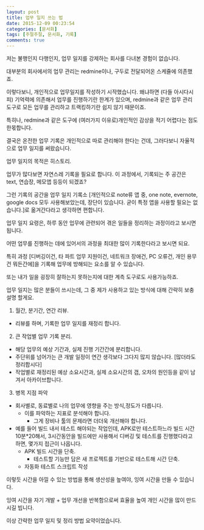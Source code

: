 ```yaml
---
layout: post
title: 업무 일지 쓰는 법
date: 2015-12-09 00:23:54
categories: [문서화]
tags: [주절주절, 문서화, 기록]
comments: true
---
```

저는 불행인지 다행인지, 업무 일지를 강제하는 회사를 다녀본 경험이 없습니다.

대부분의 회사에서의 업무 관리는 redmine이나, 구두로 전달되어온 스케쥴에 의존했죠.

이렇다보니, 개인적으로 업무일지를 작성하기 시작했습니다. 왜냐하면 (다들 아시다시피) 기억력에 의존해서 업무를 진행하기란 한계가 있으며, redmine과 같은 업무 관리 도구로 모든 업무를 관리하고 트랙킹하기란 쉽지 않기 때문이죠.

특히나, redmine과 같은 도구에 (여러가지 이유로)개인적인 감상을 적기 어렵다는 점도 한몫합니다.


결국은 온전한 업무 기록은 개인적으로 따로 관리해야 한다는 건데, 그러다보니 자율적으로 업무 일지를 써왔습니다.

업무 일지의 목적은 히스토리.

업무가 많다보면 자연스레 기록을 필요로 합니다. 이 과정에서, 기록되는 주 공간은 text, 연습장, 메모앱 등등이 되겠죠?


그런 기록의 공간을 업무 일지 기록소 [개인적으로 note류 앱 중, one note, evernote, google docs 모두 사용해보았는데, 장단이 있습니다. 굳이 특정 앱을 사용할 필요는 없습니다.]로 옮겨간다라고 생각하면 편합니다.


업무 일지 요령은, 하루 동안 업무에 관련되어 겪은 일들을 정리하는 과정이라고 보시면 됩니다.

어떤 업무를 진행하는 데에 있어서의 과정을 최대한 많이 기록한다라고 보시면 되요.

특히 과정 [디버깅이건, 타 파트 업무 지원이건, 네트워크 장애건, PC 오류건, 개인 용무건 뭐든간에]을 기록해 업무에 방해되는 요소를 알 수 있습니다.

또는 내가 일을 굉장히 잘하는지 못하는지에 대한 계측 도구로도 사용가능하죠.


업무 일지는 많은 분들이 쓰시는데, 그 중 제가 사용하고 있는 방식에 대해 간략히 보충 설명 할게요.

1. 월간, 분기간, 연간 리뷰.
* 리뷰를 하며, 기록한 업무 일지를 재정리 합니다.

2. 큰 작업별 업무 기록 분리.
* 해당 업무의 예상 기간과, 실제 진행 기간간에 분리합니다.
* 주단위를 넘어가는 큰 개발 일정이 연간 생각보다 그다지 많지 않습니다. [많더라도 정리합시다]
* 작업별로 재정리된 예상 소요시간과, 실제 소요시간의 갭, 오차의 원인등을 같이 남겨서 아카이브합니다.

3. 병목 지점 파악
* 회사별로, 동료별로 나의 업무에 영향을 주는 방식,정도가 다릅니다.
    * 이를 파악하는 지표로 분석해야 합니다.
        * 그게 장비나 툴의 문제라면 더더욱 개선해야 합니다.
* 예를 들어 빌드 내서 테스트 해야되는 작업인데, APK로만 테스트하느라 빌드 시간 10분*20해서, 3시간동안을 빌드에만 사용해서 디버깅 및 테스트를 진행했다라고 하면, 몇가지 접근이 나옵니다.
    * APK 빌드 시간을 단축.
        * 테스트할 기능만 담은 새 프로젝트를 기반으로 테스트해 시간 단축.
    * 자동화 테스트 스크립트 작성

이렇듯 시간을 아낄 수 있는 방법을 통해 생산성을 높여야, 잉여 시간을 만들 수 있습니다.

잉여 시간을 자기 개발 + 업무 개선을 반복함으로써 효율을 높여 개인 시간을 많이 만드시길 빕니다.

이상 간략한 업무 일지 및 정리 방법 요약이었습니다.